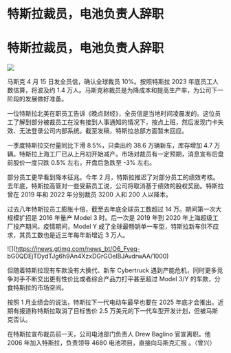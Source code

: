 # 特斯拉裁员，电池负责人辞职

# 特斯拉裁员，电池负责人辞职

![](https://inews.gtimg.com/news_bt/O4WrOw0GgsgEad4-Uzt64Liw0qRAMNDW5VCoG-4xF_Ne4AA/1000)

马斯克 4 月 15 日发全员信，确认全球裁员 10%。按照特斯拉 2023 年底员工人数估算，将波及约 1.4
万人。马斯克称裁员是为降成本和提高生产率，为公司下一阶段的发展做好准备。

一位特斯拉北美在职员工告诉《晚点财经》，全员信是当地时间凌晨发的。这位员工了解到部分被裁员工在没有接到人事通知的情况下，按点上班，然后发现门卡失效、无法登录公司内部系统。截至发稿，特斯拉总部方面暂未回应。

一季度特斯拉交付量同比下滑 8.5%，只卖出约 38.6 万辆新车，库存增加 4.7
万辆。特斯拉上海工厂已从上月初开始减产。市场对裁员有一定预期，消息宣布后盘前股价一度只跌 0.5% 左右，开盘后急跌至 -3% 左右。

部分员工更早看到降本征兆。今年 2 月，特斯拉推迟了对部分员工的绩效考核。去年底，特斯拉高管对一些受薪员工说，公司将取消基于绩效的股权奖励。特斯拉曾在
2019 年和 2022 年分别裁员 3200 人和 200 人以降本。

过去八年特斯拉员工膨胀十倍，截至去年底全球员工数超过 14 万。期间第一次大规模扩招是 2016 年量产 Model 3 时。后一次是 2019 年到
2020 年上海超级工厂投产期间。疫情期间，Model Y 成了全球最畅销单一车型，特斯拉新车供不应求，其员工数也是近三年每年新增近 3 万人。

![](https://inews.gtimg.com/news_bt/O6_Fveq-
bG0QDEjTDydTJg6h9An4XzxDGrGOelBJAvdrwAA/1000)

但随着特斯拉现有车款没有大换代、新车 Cybertruck 遇到产能危机，同时更多竞争对手不断交出更有性价比或者综合产品力打平甚至超过 Model 3/Y
的车款，分食特斯拉的市场空间。

按照 1 月业绩会的说法，特斯拉下一代电动车最早也要在 2025 年底才会推出。近期有报道称特斯拉取消了目标售价 2.5
万美元的下一代车型开发计划，但被马斯克否认。

在特斯拉宣布裁员前一天，公司电池部门负责人 Drew Baglino 官宣离职。他 2006 年加入特斯拉，负责领导 4680 电池项目，直接向马斯克汇报
。（曾兴）

